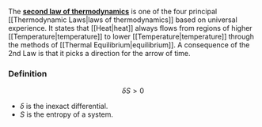 The [**second law of thermodynamics**](https://en.wikipedia.org/wiki/Second_law_of_thermodynamics "Second law of thermodynamics") is one of the four principal [[Thermodynamic Laws|laws of thermodynamics]] based on universal experience. It states that [[Heat\|heat]] always flows from regions of higher [[Temperature\|temperature]] to lower [[Temperature\|temperature]] through the methods of [[Thermal Equilibrium\|equilibrium]].
A consequence of the 2nd Law is that it picks a direction for the arrow of time.

### Definition
$$\delta S > 0$$
 - $\delta$ is the inexact differential.
 - $S$ is the entropy of a system.

